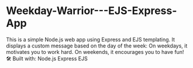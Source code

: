 # Weekday-Warrior---EJS-Express-App
This is a simple Node.js web app using Express and EJS templating. It displays a custom message based on the day of the week:  On weekdays, it motivates you to work hard.  On weekends, it encourages you to have fun!  🛠 Built with:  Node.js  Express  EJS
